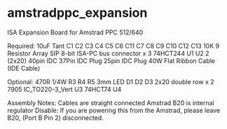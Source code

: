 # amstradppc_expansion
ISA Expansion Board for Amstrad PPC 512/640



Required:
10uF Tant   C1 C2 C3 C4 C5 C6 C11 C7 C8 C9 C10 C12 C13
10K 9 Resistor Array SIP 
8-bit ISA-PC bus connector   x 3 
74HCT244  U1 U2
2 (2x20) 40pin IDC 
 37Pin IDC Plug
 25pin IDC Plug
 40W Flat Ribbon Cable (IDE Cable)

Optional:
470R  1/4W  R3 R4 R5
3mm LED  D1 D2 D3
2x20 double row x 2
7905 IC_TO220-3_Vert U3
74HCT74   U4


Assembly Notes:
Cables are straight connected
Amstrad B20 is internal regulator Disable:  If you are powering this from the Amstrad, please leave B20, (Port B Pin 2) disconnected. 







